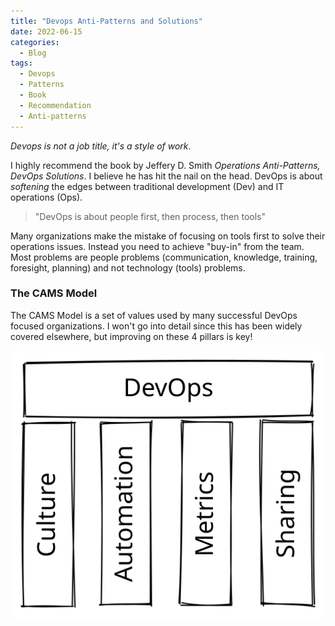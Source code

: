 ```yaml
---
title: "Devops Anti-Patterns and Solutions"
date: 2022-06-15
categories:
  - Blog
tags:
  - Devops
  - Patterns
  - Book
  - Recommendation
  - Anti-patterns
---
```


_Devops is not a job title, it's a style of work_.

I highly recommend the book by Jeffery D. Smith _Operations Anti-Patterns, DevOps Solutions_.  I believe he has hit the nail on the head.  DevOps is about _softening_ the edges between traditional development (Dev) and IT operations (Ops). 

> "DevOps is about people first, then process, then tools"

Many organizations make the mistake of focusing on tools first to solve their operations issues.  Instead you need to achieve "buy-in" from the team.  Most problems are people problems (communication, knowledge, training, foresight, planning) and not technology (tools) problems.

### The CAMS Model

The CAMS Model is a set of values used by many successful DevOps focused organizations.  I won't go into detail since this has
been widely covered elsewhere, but improving on these 4 pillars is key!

![CAMS](/assets/images/devops-cams.svg)

